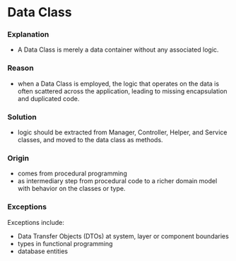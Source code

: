 # Data Class
### Explanation
- A Data Class is merely a data container without any associated logic.
### Reason
- when a Data Class is employed, the logic that operates on the data is often scattered across the application, leading to missing encapsulation and duplicated code.
### Solution
- logic should be extracted from Manager, Controller, Helper, and Service classes, and moved to the data class as methods.
### Origin
- comes from procedural programming
- as intermediary step from procedural code to a richer domain model with behavior on the classes or type.
### Exceptions
Exceptions include:
- Data Transfer Objects (DTOs) at system, layer or component boundaries
- types in functional programming 
- database entities
